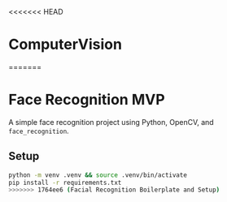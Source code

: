 <<<<<<< HEAD
# ComputerVision
=======
# Face Recognition MVP

A simple face recognition project using Python, OpenCV, and `face_recognition`.

## Setup

```bash
python -m venv .venv && source .venv/bin/activate
pip install -r requirements.txt
>>>>>>> 1764ee6 (Facial Recognition Boilerplate and Setup)
